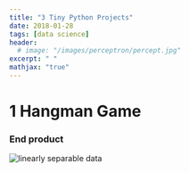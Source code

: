 ```yaml
---
title: "3 Tiny Python Projects"
date: 2018-01-28
tags: [data science]
header:
  # image: "/images/perceptron/percept.jpg"
excerpt: " "
mathjax: "true"
---
```

# 1 Hangman Game
> 
<script src="https://gist.github.com/CasvanOosterhout/00a96c9ad9e409486527ee2a73e70398.js"></script>

### End product
<img src="{{ site.url }}{{ site.baseurl }}/images/PB3.png" alt="linearly separable data">

